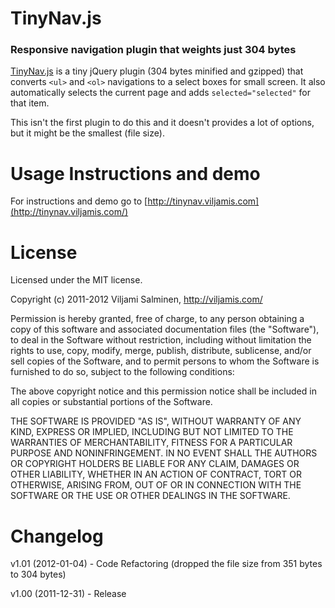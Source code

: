 # TinyNav.js
### Responsive navigation plugin that weights just 304 bytes

[TinyNav.js](http://tinynav.viljamis.com/) is a tiny jQuery plugin (304 bytes minified and gzipped) that converts `<ul>` and `<ol>` navigations to a select boxes for small screen. It also automatically selects the current page and adds `selected="selected"` for that item.

This isn't the first plugin to do this and it doesn't provides a lot of options, but it might be the smallest (file size). 

Usage Instructions and demo
======

For instructions and demo go to [http://tinynav.viljamis.com](http://tinynav.viljamis.com/)


License
======

Licensed under the MIT license.

Copyright (c) 2011-2012 Viljami Salminen, http://viljamis.com/

Permission is hereby granted, free of charge, to any person obtaining a copy of this software and associated documentation files (the "Software"), to deal in the Software without restriction, including without limitation the rights to use, copy, modify, merge, publish, distribute, sublicense, and/or sell copies of the Software, and to permit persons to whom the Software is furnished to do so, subject to the following conditions:

The above copyright notice and this permission notice shall be included in all copies or substantial portions of the Software.

THE SOFTWARE IS PROVIDED "AS IS", WITHOUT WARRANTY OF ANY KIND, EXPRESS OR IMPLIED, INCLUDING BUT NOT LIMITED TO THE WARRANTIES OF MERCHANTABILITY, FITNESS FOR A PARTICULAR PURPOSE AND NONINFRINGEMENT. IN NO EVENT SHALL THE AUTHORS OR COPYRIGHT HOLDERS BE LIABLE FOR ANY CLAIM, DAMAGES OR OTHER LIABILITY, WHETHER IN AN ACTION OF CONTRACT, TORT OR OTHERWISE, ARISING FROM, OUT OF OR IN CONNECTION WITH THE SOFTWARE OR THE USE OR OTHER DEALINGS IN THE SOFTWARE.


Changelog
======

v1.01 (2012-01-04) - Code Refactoring (dropped the file size from 351 bytes to 304 bytes)

v1.00 (2011-12-31) - Release